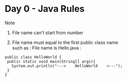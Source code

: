 # Day 0 - Java Rules

> [!NOTE]  
> 1. File name can't start from number  
>  
> 2. File name must equal to the first public class name  
> such as : File name is Hello.java :  
> ```  
> public class HelloWorld {  
>  public static void main(String[] args){  
>    System.out.println("--->    HelloWorld    <---");  
>  }  
>}  
> ```  


